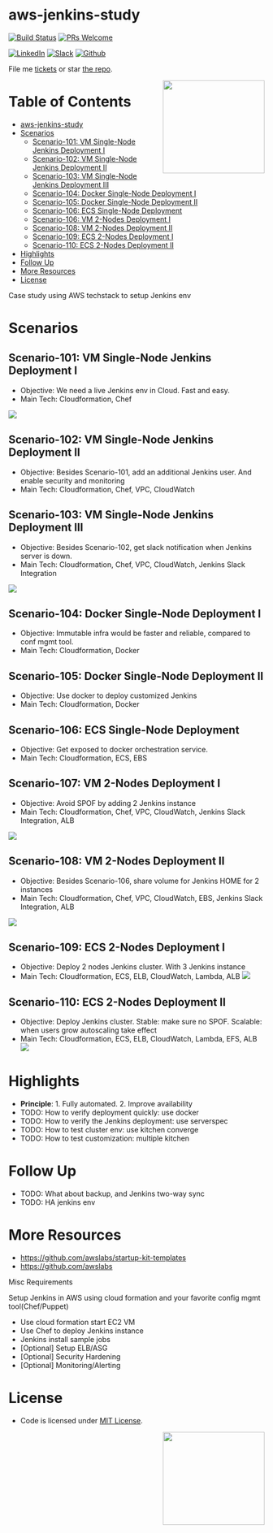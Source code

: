 # aws-jenkins-study

[![Build Status](https://travis-ci.org/DennyZhang/aws-jenkins-study.svg?branch=master)](https://travis-ci.org/DennyZhang/aws-jenkins-study) [![PRs Welcome](https://img.shields.io/badge/PRs-welcome-brightgreen.svg)](http://makeapullrequest.com)

[![LinkedIn](https://raw.githubusercontent.com/USDevOps/mywechat-slack-group/master/images/linkedin.png)](https://www.linkedin.com/in/dennyzhang001) [![Slack](https://raw.githubusercontent.com/USDevOps/mywechat-slack-group/master/images/slack.png)](https://www.dennyzhang.com/slack) [![Github](https://raw.githubusercontent.com/USDevOps/mywechat-slack-group/master/images/github.png)](https://github.com/DennyZhang)

File me [tickets](https://github.com/DennyZhang/aws-jenkins-study/issues) or star [the repo](https://github.com/DennyZhang/aws-jenkins-study).

<a href="https://github.com/DennyZhang?tab=followers"><img align="right" width="200" height="183" src="https://raw.githubusercontent.com/USDevOps/mywechat-slack-group/master/images/fork_github.png" /></a>

Table of Contents
=================

   * [aws-jenkins-study](#aws-jenkins-study)
   * [Scenarios](#scenarios)
      * [Scenario-101: VM Single-Node Jenkins Deployment I](#scenario-101-vm-single-node-jenkins-deployment-i)
      * [Scenario-102: VM Single-Node Jenkins Deployment II](#scenario-102-vm-single-node-jenkins-deployment-ii)
      * [Scenario-103: VM Single-Node Jenkins Deployment III](#scenario-103-vm-single-node-jenkins-deployment-iii)
      * [Scenario-104: Docker Single-Node Deployment I](#scenario-104-docker-single-node-deployment-i)
      * [Scenario-105: Docker Single-Node Deployment II](#scenario-105-docker-single-node-deployment-ii)
      * [Scenario-106: ECS Single-Node Deployment](#scenario-106-ecs-single-node-deployment)
      * [Scenario-106: VM 2-Nodes Deployment I](#scenario-106-vm-2-nodes-deployment-i)
      * [Scenario-108: VM 2-Nodes Deployment II](#scenario-108-vm-2-nodes-deployment-ii)
      * [Scenario-109: ECS 2-Nodes Deployment I](#scenario-109-ecs-2-nodes-deployment-i)
      * [Scenario-110: ECS 2-Nodes Deployment II](#scenario-110-ecs-2-nodes-deployment-ii)
   * [Highlights](#highlights)
   * [Follow Up](#follow-up)
   * [More Resources](#more-resources)
   * [License](#license)

Case study using AWS techstack to setup Jenkins env

# Scenarios

## Scenario-101: VM Single-Node Jenkins Deployment I
- Objective: We need a live Jenkins env in Cloud. Fast and easy.
- Main Tech: Cloudformation, Chef

![](misc/jenkins_vm_aio.png)

## Scenario-102: VM Single-Node Jenkins Deployment II
- Objective: Besides Scenario-101, add an additional Jenkins user. And enable security and monitoring
- Main Tech: Cloudformation, Chef, VPC, CloudWatch

## Scenario-103: VM Single-Node Jenkins Deployment III
- Objective: Besides Scenario-102, get slack notification when Jenkins server is down.
- Main Tech: Cloudformation, Chef, VPC, CloudWatch, Jenkins Slack Integration

![](misc/jenkins_vm_aio.png)

## Scenario-104: Docker Single-Node Deployment I
- Objective: Immutable infra would be faster and reliable, compared to conf mgmt tool.
- Main Tech: Cloudformation, Docker

## Scenario-105: Docker Single-Node Deployment II
- Objective: Use docker to deploy customized Jenkins
- Main Tech: Cloudformation, Docker

## Scenario-106: ECS Single-Node Deployment
- Objective: Get exposed to docker orchestration service.
- Main Tech: Cloudformation, ECS, EBS

## Scenario-107: VM 2-Nodes Deployment I
- Objective: Avoid SPOF by adding 2 Jenkins instance
- Main Tech: Cloudformation, Chef, VPC, CloudWatch, Jenkins Slack Integration, ALB

![](misc/jenkins_vm_2nodes.png)

## Scenario-108: VM 2-Nodes Deployment II
- Objective: Besides Scenario-106, share volume for Jenkins HOME for 2 instances
- Main Tech: Cloudformation, Chef, VPC, CloudWatch, EBS, Jenkins Slack Integration, ALB

![](misc/jenkins_vm_2nodes.png)

## Scenario-109: ECS 2-Nodes Deployment I
- Objective: Deploy 2 nodes Jenkins cluster. With 3 Jenkins instance
- Main Tech: Cloudformation, ECS, ELB, CloudWatch, Lambda, ALB
![](misc/jenkins_docker_2nodes.png)

## Scenario-110: ECS 2-Nodes Deployment II
- Objective: Deploy Jenkins cluster. Stable: make sure no SPOF. Scalable: when users grow autoscaling take effect
- Main Tech: Cloudformation, ECS, ELB, CloudWatch, Lambda, EFS, ALB
![](misc/jenkins_docker_2nodes.png)

# Highlights
- **Principle**: 1. Fully automated. 2. Improve availability
- TODO: How to verify deployment quickly: use docker
- TODO: How to verify the Jenkins deployment: use serverspec
- TODO: How to test cluster env: use kitchen converge
- TODO: How to test customization: multiple kitchen

# Follow Up
- TODO: What about backup, and Jenkins two-way sync
- TODO: HA jenkins env

# More Resources
- https://github.com/awslabs/startup-kit-templates
- https://github.com/awslabs

Misc Requirements

Setup Jenkins in AWS using cloud formation and your favorite config mgmt tool(Chef/Puppet)
- Use cloud formation start EC2 VM
- Use Chef to deploy Jenkins instance
- Jenkins install sample jobs
- [Optional] Setup ELB/ASG
- [Optional] Security Hardening
- [Optional] Monitoring/Alerting

# License
- Code is licensed under [MIT License](https://www.dennyzhang.com/wp-content/mit_license.txt).

<img align="right" width="200" height="183" src="https://raw.githubusercontent.com/USDevOps/mywechat-slack-group/master/images/magic.gif">
